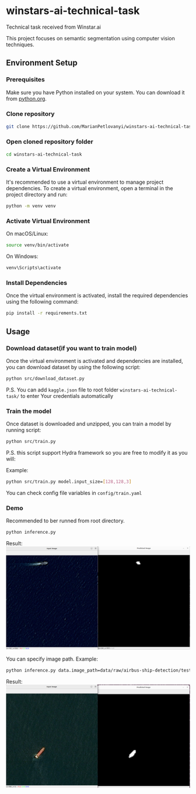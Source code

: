 # winstars-ai-technical-task
Technical task received from Winstar.ai

This project focuses on semantic segmentation using computer vision techniques.

## Environment Setup

### Prerequisites

Make sure you have Python installed on your system. You can download it from [python.org](https://www.python.org/downloads/).

### Clone repository

```bash
git clone https://github.com/MarianPetlovanyi/winstars-ai-technical-task.git
```

### Open cloned repository folder

```bash
cd winstars-ai-technical-task
```


### Create a Virtual Environment

It's recommended to use a virtual environment to manage project dependencies. To create a virtual environment, open a terminal in the project directory and run:

```bash
python -m venv venv
```

### Activate Virtual Environment
On macOS/Linux:
```bash
source venv/bin/activate
```
On Windows:
```bash
venv\Scripts\activate
```

### Install Dependencies
Once the virtual environment is activated, install the required dependencies using the following command:
```bash
pip install -r requirements.txt
```

## Usage

### Download dataset(if you want to train model)
Once the virtual environment is activated and dependencies are installed, you can download dataset by using the following script:
```bash
python src/download_dataset.py
```
P.S. You can add `kaggle.json` file to root folder `winstars-ai-technical-task/` to enter Your credentials automatically

### Train the model
Once dataset is downloaded and unzipped, you can train a model by running script:
```bash
python src/train.py
```
P.S. this script support Hydra framework so you are free to modify it as you will:

Example:
```bash
python src/train.py model.input_size=[128,128,3]
```
You can check config file variables in `config/train.yaml`


### Demo
Recommended to ber runned from root directory. 
```bash
python inference.py
```
Result:
![Alt text](example_photos/default.png "Default example")

You can specify image path. Example:
```bash
python inference.py data.image_path=data/raw/airbus-ship-detection/test_v2/0b8cde107.jpg
```
Result:
![Alt text](example_photos/example1.png "First example")